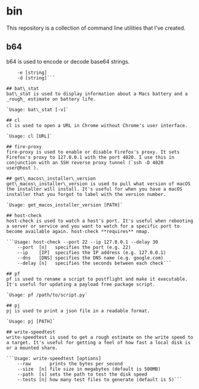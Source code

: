 # bin
This repository is a collection of command line utilities that I've created.

## b64
b64 is used to encode or decode base64 strings.

```Usage: b64 [option] [string]")
	-e [string]
	-d [string]```

## bat\_stat
bat\_stat is used to display information about a Macs battery and a _rough_ estimate on battery life.

`Usage: bat\_stat [-v]`

## cl
cl is used to open a URL in Chrome without Chrome's user interface.

`Usage: cl [URL]`

## fire-proxy
fire-proxy is used to enable or disable Firefox's proxy. It sets Firefox's proxy to 127.0.0.1 with the port 4020. I use this in conjunction with an SSH reverse proxy tunnel (`ssh -D 4020 user@host`).

## get\_macos\_installer\_version
get\_macos\_installer\_version is used to pull what version of macOS the installer will install. It's useful for when you have a macOS installer that you forgot to label with the version number.

`Usage: get_macos_installer_version [PATH]`

## host-check
host-check is used to watch a host's port. It's useful when rebooting a server or service and you want to watch for a specific port to become available again. host-check **requires** nmap.

```Usage: host-check --port 22 --ip 127.0.0.1 --delay 30
	--port  [n]   specifies the port (e.g. 22)
	--ip    [IP]  specifies the IP address (e.g. 127.0.0.1)
	--dns   [DNS] specifies the DNS name (e.g. google.com)
	--delay [n]   specifies the seconds between each check```

## pf
pf is used to rename a script to postflight and make it executable. It's useful for updating a payload free package script.

`Usage: pf /path/to/script.py`

## pj
pj is used to print a json file in a readable format.

`Usage: pj [PATH]`

## write-speedtest
write-speedtest is used to get a rough estimate on the write speed to a target. It's useful for getting a feel of how fast a local disk is or a mounted share.

```Usage: write-speedtest [options]
    --raw       prints the bytes per second
	--size  [n] file size in megabytes (default is 500MB)
	--path  [s] sets the path to test the disk speed
    --tests [n] how many test files to generate (default is 5)```